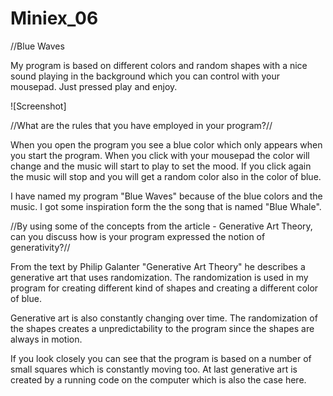 # Miniex_06

//Blue Waves

My program is based on different colors and random shapes with a nice sound playing in the background which you can control with your mousepad. Just pressed play and enjoy. 


![Screenshot]





		
//What are the rules that you have employed in your program?//

When you open the program you see a blue color which only appears when you start the program. 
When you click with your mousepad the color will change and the music will start to play to set the mood. If you click again the music will stop and you will get a random color also in the color of blue. 
 

I have named my program "Blue Waves" because of the blue colors and the music. I got some inspiration form the the song that is named "Blue Whale". 




//By using some of the concepts from the article - Generative Art Theory, can you discuss how is your program expressed the notion of generativity?//
		
From the text by Philip Galanter "Generative Art Theory"  he describes a generative art that uses randomization. The randomization is used in my program for creating different kind of shapes and creating a different color of blue. 
		
Generative art is also constantly changing over time. The randomization of the shapes creates a unpredictability to the program since the shapes are always in motion. 
		
If you look closely you can see that the program is based on a number of small squares which is constantly moving too. At last generative art is created by a running code on the computer which is also the case here. 
		

